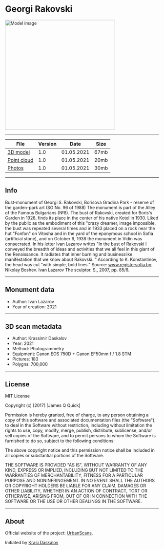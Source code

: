 # Georgi Rakovski

<img src="https://urbanscans.com/wp-content/uploads/2022/04/Georgi-Rakovski-new-1.jpg" alt="Model image" width="360" height="360" title="Georgi Rakovski">

---

File|Version|Date|Size
  --------|---|---|-------
  [3D model](https://www.arduino.cc/)|1.0|01.05.2021|67mb
  [Point cloud](http://www.microchip.com/wwwproducts/en/AT90USB1286)|1.0|01.05.2021|20mb
  [Photos](https://www.arduino.cc/en/Guide/ArduinoDue)|1.0|01.05.2021|30mb

---

## Info

Bust-monument of Georgi S. Rakovski, Borisova Gradina Park - reserve of the garden-park art (SG No. 96 of 1988) The monument is part of the Alley of the Famous Bulgarians (№8). The bust of Rakovski, created for Boris's Garden in 1928, finds its place in the center of his native Kotel in 1930. Liked by the public as the embodiment of this "crazy dreamer, image impossible, the bust was repeated several times and in 1933 placed on a rock near the hut "Fonfon" on Vitosha and in the yard of the eponymous school in Sofia (artificial stone), and on October 9, 1938 the monument in Vidin was consecrated. In his letter Ivan Lazarov writes "In the bust of Rakovski I conveyed the breadth of ideas and activities that we all feel in this giant of the Renaissance. It radiates that inner burning and businesslike manifestation that we know about Rakovski. ” According to K. Konstantinov, the head was cut "with simple, bold lines." Source: www.registersofia.bg, Nikolay Boshev. Ivan Lazarov The sculptor. S., 2007, pp. 85/6.

---

## Monument data

- Author: Ivan Lazarov
- Year of creation: 2021

---

## 3D scan metadata

- Author: Krassimir Daskalov
- Year: 2021
- Method: Photogrammetry
- Equipment: Canon EOS 750D + Canon EF50mm f / 1.8 STM
- Pictures: 183
- Polygns: 700,000

---

## License

MIT License

Copyright (c) [2017] [James Q Quick]

Permission is hereby granted, free of charge, to any person obtaining a copy
of this software and associated documentation files (the "Software"), to deal
in the Software without restriction, including without limitation the rights
to use, copy, modify, merge, publish, distribute, sublicense, and/or sell
copies of the Software, and to permit persons to whom the Software is
furnished to do so, subject to the following conditions:

The above copyright notice and this permission notice shall be included in all
copies or substantial portions of the Software.

THE SOFTWARE IS PROVIDED "AS IS", WITHOUT WARRANTY OF ANY KIND, EXPRESS OR
IMPLIED, INCLUDING BUT NOT LIMITED TO THE WARRANTIES OF MERCHANTABILITY,
FITNESS FOR A PARTICULAR PURPOSE AND NONINFRINGEMENT. IN NO EVENT SHALL THE
AUTHORS OR COPYRIGHT HOLDERS BE LIABLE FOR ANY CLAIM, DAMAGES OR OTHER
LIABILITY, WHETHER IN AN ACTION OF CONTRACT, TORT OR OTHERWISE, ARISING FROM,
OUT OF OR IN CONNECTION WITH THE SOFTWARE OR THE USE OR OTHER DEALINGS IN THE
SOFTWARE.


---

## About

Official website of the project: [UrbanScans](https://urbanscans.com/).

Initiated by [Krasi Daskalov](https://krasidaskalov.com)


